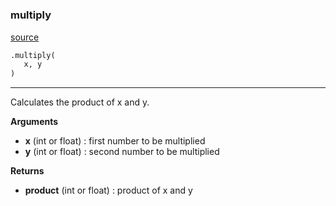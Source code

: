 #


### multiply
[source](https://github.com/mullach/Github-Training-Repository/blob/master/src/numerical.py/#L6)
```python
.multiply(
   x, y
)
```

---
Calculates the product of x and y.

**Arguments**

* **x** (int or float) : first number to be multiplied
* **y** (int or float) : second number to be multiplied


**Returns**

* **product** (int or float) : product of x and y

